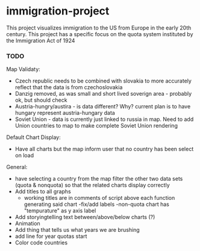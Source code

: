 # immigration-project
This project visualizes immigration to the US from Europe in the early 20th century. This project has a specific focus on the quota system instituted by the Immigration Act of 1924
### TODO
Map Validaty:
- Czech republic needs to be combined with slovakia to more accurately reflect that the data is from czechoslovakia
- Danzig removed, as was small and short lived soverign area - probably ok, but should check
- Austria-hungry/austira - is data different? Why? current plan is to have hungary represent austria-hungary data
- Soviet Union - data is currently just linked to russia in map. Need to add Union countries to map to make complete Soviet Union rendering

Default Chart Display:
- Have all charts but the map inform user that no country has been select on load

General:
- have selecting a country from the map filter the other two data sets (quota & nonquota) so that the related charts display correctly
- Add titles to all graphs
    - working titles are in comments of script above each function generating said chart
-fix/add labels
    -non-quota chart has "tempurature" as y axis label
- Add storyingtelling text between/above/below charts (?)
- Animation
- Add thing that tells us what years we are brushing
- add line for year quotas start
- Color code countries
